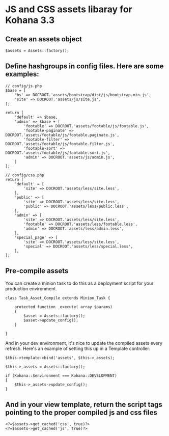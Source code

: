 # JS and CSS assets libaray for Kohana 3.3

## Create an assets object

```
$assets = Assets::factory();
```

## Define hashgroups in config files. Here are some examples:

```
// config/js.php
$base = [
	'bs' => DOCROOT.'assets/bootstrap/dist/js/bootstrap.min.js',
	'site' => DOCROOT.'assets/js/site.js',
];

return [
	'default' => $base,
	'admin' => $base + [
		'footable' => DOCROOT.'assets/footable/js/footable.js',
		'footable-paginate' => DOCROOT.'assets/footable/js/footable.paginate.js',
		'footable-filter' => DOCROOT.'assets/footable/js/footable.filter.js',
		'footable-sort' => DOCROOT.'assets/footable/js/footable.sort.js',
		'admin' => DOCROOT.'assets/js/admin.js',
	]
];

// config/css.php
return [
	'default' = [
		'site' => DOCROOT.'assets/less/site.less',
	],
	'public' => [
		'site' => DOCROOT.'assets/less/site.less',
		'public' => DOCROOT.'assets/less/public.less',
	],
	'admin' => [
		'site' => DOCROOT.'assets/less/site.less',
		'footable' => DOCROOT.'assets/less/footable.less',
		'admin' => DOCROOT.'assets/less/admin.less',
	],
	'special_page' => [
		'site' => DOCROOT.'assets/less/site.less',
		'special' => DOCROOT.'assets/less/special.less',
	],
];
```

## Pre-compile assets

You can create a minion task to do this as a deployment script for your production environment.

```
class Task_Asset_Compile extends Minion_Task {

	protected function _execute( array $params)
	{
		$asset = Assets::factory();
		$asset->update_config();
	}

}
```

And in your dev environment, it's nice to update the compiled assets every refresh. Here's an example of setting this up in a Template controller:

```
$this->template->bind('assets', $this->_assets);

$this->_assets = Assets::factory();

if (Kohana::$environment === Kohana::DEVELOPMENT)
{
	$this->_assets->update_config();
}
```

## And in your view template, return the script tags pointing to the proper compiled js and css files

```
<?=$assets->get_cached('css', true)?>
<?=$assets->get_cached('js', true)?>
```